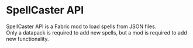 # SpellCaster API
SpellCaster API is a Fabric mod to load spells from JSON files.<br>
Only a datapack is required to add new spells, but a mod is required to add new functionality.<br>
